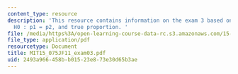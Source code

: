 ```yaml
---
content_type: resource
description: 'This resource contains information on the exam 3 based on hypotheses
  H0 : p1 = p2, and true proportion. '
file: /media/https%3A/open-learning-course-data-rc.s3.amazonaws.com/15-075j-statistical-thinking-and-data-analysis-fall-2011/2493a966458bb01523e873e30d65b3ae_MIT15_075JF11_exam03.pdf
file_type: application/pdf
resourcetype: Document
title: MIT15_075JF11_exam03.pdf
uid: 2493a966-458b-b015-23e8-73e30d65b3ae
---
```

